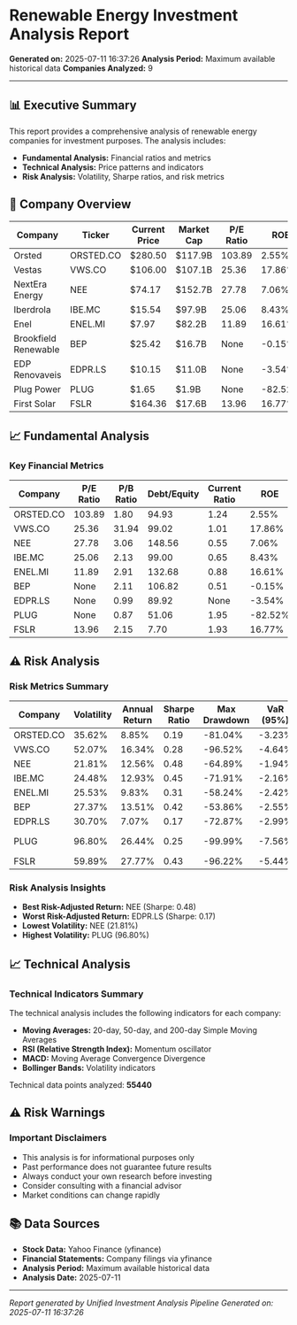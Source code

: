 # Renewable Energy Investment Analysis Report

**Generated on:** 2025-07-11 16:37:26
**Analysis Period:** Maximum available historical data
**Companies Analyzed:** 9

---

## 📊 Executive Summary

This report provides a comprehensive analysis of renewable energy companies for investment purposes. The analysis includes:
- **Fundamental Analysis:** Financial ratios and metrics
- **Technical Analysis:** Price patterns and indicators
- **Risk Analysis:** Volatility, Sharpe ratios, and risk metrics

## 🏢 Company Overview

| Company | Ticker | Current Price | Market Cap | P/E Ratio | ROE | Volatility |
|---------|--------|---------------|------------|-----------|-----|------------|
| Orsted | ORSTED.CO | $280.50 | $117.9B | 103.89 | 2.55% | 35.62% |
| Vestas | VWS.CO | $106.00 | $107.1B | 25.36 | 17.86% | 52.07% |
| NextEra Energy | NEE | $74.17 | $152.7B | 27.78 | 7.06% | 21.81% |
| Iberdrola | IBE.MC | $15.54 | $97.9B | 25.06 | 8.43% | 24.48% |
| Enel | ENEL.MI | $7.97 | $82.2B | 11.89 | 16.61% | 25.53% |
| Brookfield Renewable | BEP | $25.42 | $16.7B | None | -0.15% | 27.37% |
| EDP Renovaveis | EDPR.LS | $10.15 | $11.0B | None | -3.54% | 30.70% |
| Plug Power | PLUG | $1.65 | $1.9B | None | -82.52% | 96.80% |
| First Solar | FSLR | $164.36 | $17.6B | 13.96 | 16.77% | 59.89% |

## 📈 Fundamental Analysis

### Key Financial Metrics

| Company | P/E Ratio | P/B Ratio | Debt/Equity | Current Ratio | ROE | ROA | Profit Margin |
|---------|-----------|-----------|-------------|---------------|-----|-----|---------------|
| ORSTED.CO | 103.89 | 1.80 | 94.93 | 1.24 | 2.55% | 3.30% | 2.52% |
| VWS.CO | 25.36 | 31.94 | 99.02 | 1.01 | 17.86% | 2.14% | 3.16% |
| NEE | 27.78 | 3.06 | 148.56 | 0.55 | 7.06% | 2.55% | 21.81% |
| IBE.MC | 25.06 | 2.13 | 99.00 | 0.65 | 8.43% | 3.95% | 10.81% |
| ENEL.MI | 11.89 | 2.91 | 132.68 | 0.88 | 16.61% | 4.56% | 9.05% |
| BEP | None | 2.11 | 106.82 | 0.51 | -0.15% | 0.77% | -7.83% |
| EDPR.LS | None | 0.99 | 89.92 | None | -3.54% | 0.14% | -27.15% |
| PLUG | None | 0.87 | 51.06 | 1.95 | -82.52% | -15.13% | 0.00% |
| FSLR | 13.96 | 2.15 | 7.70 | 1.93 | 16.77% | 7.50% | 29.72% |

## ⚠️ Risk Analysis

### Risk Metrics Summary

| Company | Volatility | Annual Return | Sharpe Ratio | Max Drawdown | VaR (95%) | Beta | Risk Level |
|---------|------------|---------------|--------------|-------------|------------|------|------------|
| ORSTED.CO | 35.62% | 8.85% | 0.19 | -81.04% | -3.23% | None | Medium |
| VWS.CO | 52.07% | 16.34% | 0.28 | -96.52% | -4.64% | None | High |
| NEE | 21.81% | 12.56% | 0.48 | -64.89% | -1.94% | None | Medium |
| IBE.MC | 24.48% | 12.93% | 0.45 | -71.91% | -2.16% | None | Medium |
| ENEL.MI | 25.53% | 9.83% | 0.31 | -58.24% | -2.42% | None | Medium |
| BEP | 27.37% | 13.51% | 0.42 | -53.86% | -2.55% | None | Medium |
| EDPR.LS | 30.70% | 7.07% | 0.17 | -72.87% | -2.99% | None | Medium |
| PLUG | 96.80% | 26.44% | 0.25 | -99.99% | -7.56% | None | Very High |
| FSLR | 59.89% | 27.77% | 0.43 | -96.22% | -5.44% | None | High |

### Risk Analysis Insights

- **Best Risk-Adjusted Return:** NEE (Sharpe: 0.48)
- **Worst Risk-Adjusted Return:** EDPR.LS (Sharpe: 0.17)
- **Lowest Volatility:** NEE (21.81%)
- **Highest Volatility:** PLUG (96.80%)

## 📈 Technical Analysis

### Technical Indicators Summary

The technical analysis includes the following indicators for each company:
- **Moving Averages:** 20-day, 50-day, and 200-day Simple Moving Averages
- **RSI (Relative Strength Index):** Momentum oscillator
- **MACD:** Moving Average Convergence Divergence
- **Bollinger Bands:** Volatility indicators

Technical data points analyzed: **55440**

## ⚠️ Risk Warnings

### Important Disclaimers
- This analysis is for informational purposes only
- Past performance does not guarantee future results
- Always conduct your own research before investing
- Consider consulting with a financial advisor
- Market conditions can change rapidly

## 📚 Data Sources

- **Stock Data:** Yahoo Finance (yfinance)
- **Financial Statements:** Company filings via yfinance
- **Analysis Period:** Maximum available historical data
- **Analysis Date:** 2025-07-11

---

*Report generated by Unified Investment Analysis Pipeline*
*Generated on: 2025-07-11 16:37:26*